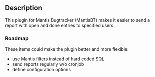 ## Description ##
This plugin for Mantis Bugtracker (MantisBT) makes it easier to send a report with open and done entries to specified users.

### Roadmap ###
These items could make the plugin better and more flexible:

  * use Mantis filters instead of hard coded SQL
  * send reports regularly w/o cronjob
  * define configuration options